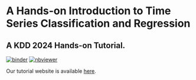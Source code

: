 # A Hands-on Introduction to Time Series Classification and Regression
## A KDD 2024 Hands-on Tutorial.

[![binder](https://mybinder.org/badge_logo.svg)](https://mybinder.org/v2/gh/aeon-tutorials/KDD-2024/main) [![nbviewer](https://raw.githubusercontent.com/jupyter/design/master/logos/Badges/nbviewer_badge.svg)](https://nbviewer.org/github/aeon-tutorials/KDD-2024/tree/main/Notebooks/)

Our tutorial website is available [here](aeon-tutorials.github.io/KDD-2024/).

